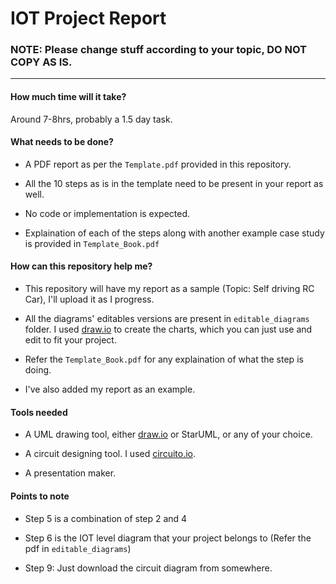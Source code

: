 # **IOT Project Report**

### **NOTE: Please change stuff according to your topic, DO NOT COPY AS IS.**
***

#### **How much time will it take?**  

Around 7-8hrs, probably a 1.5 day task.

#### **What needs to be done?**

* A PDF report as per the ```Template.pdf``` provided in this repository.

* All the 10 steps as is in the template need to be present in your report as well.

* No code or implementation is expected.

* Explaination of each of the steps along with another example case study is provided in ```Template_Book.pdf```

#### **How can this repository help me?**

* This repository will have my report as a sample (Topic: Self driving RC Car), I'll upload it as I progress.

* All the diagrams' editables versions are present in ```editable_diagrams``` folder. I used [draw.io](https://app.diagrams.net/) to create the charts, which you can just use and edit to fit your project.

* Refer the ```Template_Book.pdf``` for any explaination of what the step is doing.

* I've also added my report as an example.

#### **Tools needed**

* A UML drawing tool, either [draw.io](https://app.diagrams.net/) or StarUML, or any of your choice.

* A circuit designing tool. I used [circuito.io](https://www.circuito.io/).

* A presentation maker.

#### **Points to note**

* Step 5 is a combination of step 2 and 4

* Step 6 is the IOT level diagram that your project belongs to (Refer the pdf in ```editable_diagrams```)

* Step 9: Just download the circuit diagram from somewhere.
